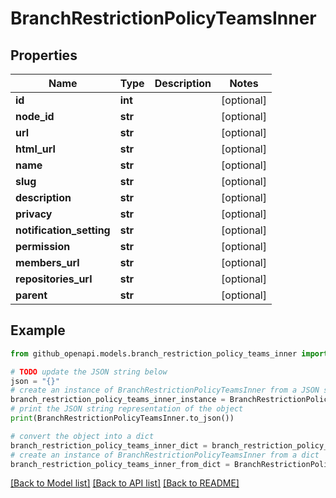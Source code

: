 # BranchRestrictionPolicyTeamsInner


## Properties

Name | Type | Description | Notes
------------ | ------------- | ------------- | -------------
**id** | **int** |  | [optional] 
**node_id** | **str** |  | [optional] 
**url** | **str** |  | [optional] 
**html_url** | **str** |  | [optional] 
**name** | **str** |  | [optional] 
**slug** | **str** |  | [optional] 
**description** | **str** |  | [optional] 
**privacy** | **str** |  | [optional] 
**notification_setting** | **str** |  | [optional] 
**permission** | **str** |  | [optional] 
**members_url** | **str** |  | [optional] 
**repositories_url** | **str** |  | [optional] 
**parent** | **str** |  | [optional] 

## Example

```python
from github_openapi.models.branch_restriction_policy_teams_inner import BranchRestrictionPolicyTeamsInner

# TODO update the JSON string below
json = "{}"
# create an instance of BranchRestrictionPolicyTeamsInner from a JSON string
branch_restriction_policy_teams_inner_instance = BranchRestrictionPolicyTeamsInner.from_json(json)
# print the JSON string representation of the object
print(BranchRestrictionPolicyTeamsInner.to_json())

# convert the object into a dict
branch_restriction_policy_teams_inner_dict = branch_restriction_policy_teams_inner_instance.to_dict()
# create an instance of BranchRestrictionPolicyTeamsInner from a dict
branch_restriction_policy_teams_inner_from_dict = BranchRestrictionPolicyTeamsInner.from_dict(branch_restriction_policy_teams_inner_dict)
```
[[Back to Model list]](../README.md#documentation-for-models) [[Back to API list]](../README.md#documentation-for-api-endpoints) [[Back to README]](../README.md)



